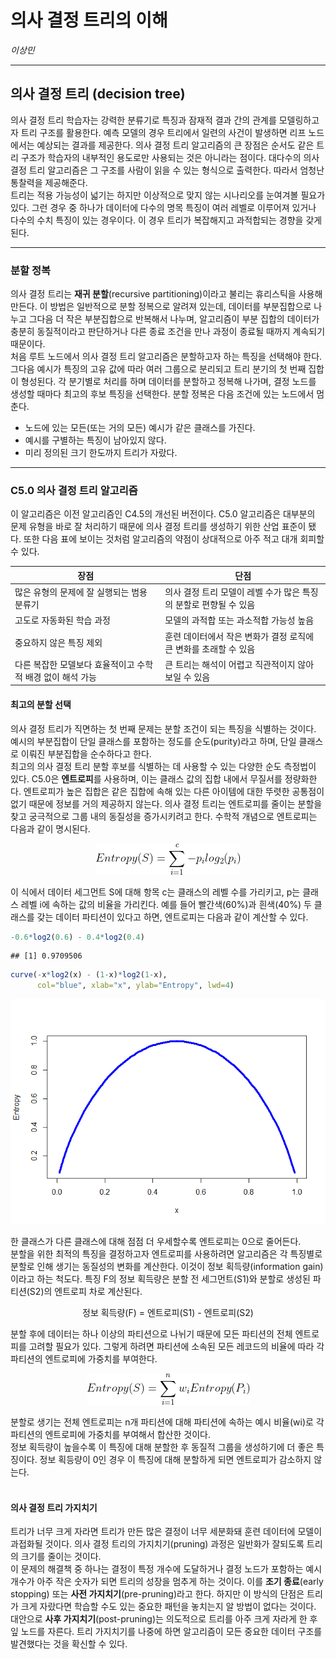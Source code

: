 의사 결정 트리의 이해
================
*이상민*

-----

## 의사 결정 트리 (decision tree)

의사 결정 트리 학습자는 강력한 분류기로 특징과 잠재적 결과 간의 관계를 모델링하고자 트리 구조를 활용한다. 예측 모델의 경우
트리에서 일련의 사건이 발생하면 리프 노드에서는 예상되는 결과를 제공한다. 의사 결정 트리 알고리즘의 큰 장점은 순서도
같은 트리 구조가 학습자의 내부적인 용도로만 사용되는 것은 아니라는 점이다. 대다수의 의사 결정 트리 알고리즘은 그 구조를
사람이 읽을 수 있는 형식으로 출력한다. 따라서 엄청난 통찰력을 제공해준다.  
트리는 적용 가능성이 넓기는 하지만 이상적으로 맞지 않는 시나리오를 눈여겨볼 필요가 있다. 그런 경우 중 하나가 데이터에 다수의
명목 특징이 여러 레벨로 이루어져 있거나 다수의 수치 특징이 있는 경우이다. 이 경우 트리가 복잡해지고 과적합되는 경향을 갖게
된다.

-----

### 분할 정복

의사 결정 트리는 **재귀 분할**(recursive partitioning)이라고 불리는 휴리스틱을 사용해 만든다. 이 방법은
일반적으로 분할 정복으로 알려져 있는데, 데이터를 부분집합으로 나누고 그다음 더 작은 부분집합으로 반복해서 나누며, 알고리즘이
부분 집합의 데이터가 충분히 동질적이라고 판단하거나 다른 종료 조건을 만나 과정이 종료될 때까지 계속되기 때문이다.  
처음 루트 노드에서 의사 결정 트리 알고리즘은 분할하고자 하는 특징을 선택해야 한다. 그다음 예시가 특징의 고유 값에 따라 여러
그룹으로 분리되고 트리 분기의 첫 번째 집합이 형성된다. 각 분기별로 처리를 하며 데이터를 분할하고 정복해 나가며, 결정
노드를 생성할 때마다 최고의 후보 특징을 선택한다. 분할 정복은 다음 조건에 있는 노드에서 멈춘다.

  - 노드에 있는 모든(또는 거의 모든) 예시가 같은 클래스를 가진다.
  - 예시를 구별하는 특징이 남아있지 않다.
  - 미리 정의된 크기 한도까지 트리가 자랐다.

-----

### C5.0 의사 결정 트리 알고리즘

이 알고리즘은 이전 알고리즘인 C4.5의 개선된 버전이다. C5.0 알고리즘은 대부분의 문제 유형을 바로 잘 처리하기 때문에 의사
결정 트리를 생성하기 위한 산업 표준이 됐다. 또한 다음 표에 보이는 것처럼 알고리즘의 약점이 상대적으로 아주 적고 대개 회피할
수 있다.

| 장점                                | 단점                                     |
| --------------------------------- | -------------------------------------- |
| 많은 유형의 문제에 잘 실행되는 범용 분류기          | 의사 결정 트리 모델이 레벨 수가 많은 특징의 분할로 편향될 수 있음 |
| 고도로 자동화된 학습 과정                    | 모델의 과적합 또는 과소적합 가능성 높음                 |
| 중요하지 않은 특징 제외                     | 훈련 데이터에서 작은 변화가 결정 로직에 큰 변화를 초래할 수 있음  |
| 다른 복잡한 모델보다 효율적이고 수학적 배경 없이 해석 가능 | 큰 트리는 해석이 어렵고 직관적이지 않아 보일 수 있음         |

#### **최고의 분할 선택**

의사 결정 트리가 직면하는 첫 번째 문제는 분할 조건이 되는 특징을 식별하는 것이다. 예시의 부분집합이 단일 클래스를 포함하는
정도를 순도(purity)라고 하며, 단일 클래스로 이뤄진 부분집합을 순수하다고 한다.  
최고의 의사 결정 트리 분할 후보를 식별하는 데 사용할 수 있는 다양한 순도 측정법이 있다. C5.0은 **엔트로피**를
사용하며, 이는 클래스 값의 집합 내에서 무질서를 정량화한다. 엔트로피가 높은 집합은 같은 집합에 속해 있는 다른
아이템에 대한 뚜렷한 공통점이 없기 때문에 정보를 거의 제공하지 않는다. 의사 결정 트리는 엔트로피를 줄이는 분할을 찾고
궁극적으로 그룹 내의 동질성을 증가시키려고 한다. 수학적 개념으로 엔트로피는 다음과 같이 명시된다.

<p align=center>
<img src="formula/CodeCogsEqn.png">
</p>

이 식에서 데이터 세그먼트 S에 대해 항목 c는 클래스의 레벨 수를 가리키고, p는 클래스 레벨 i에 속하는 값의 비율을
가리킨다. 예를 들어 빨간색(60%)과 흰색(40%) 두 클래스를 갖는 데이터 파티션이 있다고 하면, 엔트로피는
다음과 같이 계산할 수 있다.

``` r
-0.6*log2(0.6) - 0.4*log2(0.4)
```

    ## [1] 0.9709506

``` r
curve(-x*log2(x) - (1-x)*log2(1-x),
      col="blue", xlab="x", ylab="Entropy", lwd=4)
```

<p align=center>
<img src="decision_tree_files/figure-gfm/unnamed-chunk-1-1.png">
</p>

한 클래스가 다른 클래스에 대해 점점 더 우세할수록 엔트로피는 0으로 줄어든다.  
분할을 위한 최적의 특징을 결정하고자 엔트로피를 사용하려면 알고리즘은 각 특징별로 분할로 인해 생기는 동질성의 변화를 계산한다.
이것이 정보 획득량(information gain)이라고 하는 척도다. 특징 F의 정보 획득량은 분할 전 세그먼트(S1)와
분할로 생성된 파티션(S2)의 엔트로피 차로 계산된다.  

<p align=center>
정보 획득량(F) = 엔트로피(S1) - 엔트로피(S2)
</p>

분할 후에 데이터는 하나 이상의 파티션으로 나뉘기 때문에 모든 파티션의 전체 엔트로피를 고려할 필요가 있다. 그렇게 하려면
파티션에 소속된 모든 레코드의 비율에 따라 각 파티션의 엔트로피에 가중치를 부여한다.

<p align=center>
<img src="formula/CodeCogsEqn (1).png">
</p>

분할로 생기는 전체 엔트로피는 n개 파티션에 대해 파티션에 속하는 예시 비율(wi)로 각 파티션의 엔트로피에 가중치를 부여해서
합산한 것이다.  
정보 획득량이 높을수록 이 특징에 대해 분할한 후 동질적 그룹을 생성하기에 더 좋은 특징이다. 정보 획등량이 0인 경우 이 특징에
대해 분할하게 되면 엔트로피가 감소하지 않는다. <br><br>

#### **의사 결정 트리 가지치기**

트리가 너무 크게 자라면 트리가 만든 많은 결정이 너무 세분화돼 훈련 데이터에 모델이 과접화될 것이다. 의사 결정 트리의
가지치기(pruning) 과정은 일반화가 잘되도록 트리의 크기를 줄이는 것이다.  
이 문제의 해결책 중 하나는 결정이 특정 개수에 도달하거나 결정 노드가 포함하는 예시 개수가 아주 작은 숫자가 되면 트리의 성장을
멈추게 하는 것이다. 이를 **조기 종료**(early stopping) 또는 **사전 가지치기**(pre-pruning)라고
한다. 하지만 이 방식의 단점은 트리가 크게 자랐다면 학습할 수도 있는 중요한 패턴을 놓치는지 알 방법이 없다는
것이다.  
대안으로 **사후 가지치기**(post-pruning)는 의도적으로 트리를 아주 크게 자라게 한 후 잎 노드를 자른다. 트리
가지치기를 나중에 하면 알고리즘이 모든 중요한 데이터 구조를 발견했다는 것을 확신할 수 있다.

